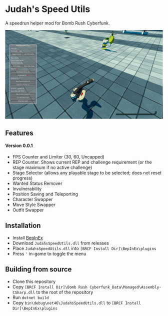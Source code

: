 # Judah's Speed Utils

A speedrun helper mod for Bomb Rush Cyberfunk.

![Screenshot](screenshot.jpg)

## Features

#### Version 0.0.1

- FPS Counter and Limiter (30, 60, Uncapped)
- REP Counter. Shows current REP and challenge requirement (or the stage maximum if no active challenge)
- Stage Selector (allows any playable stage to be selected; does not reset progress)
- Wanted Status Remover
- Invulnerability
- Position Saving and Teleporting
- Character Swapper
- Move Style Swapper
- Outfit Swapper

## Installation

- Install [BepInEx](https://docs.bepinex.dev/articles/user_guide/installation/index.html#installing-bepinex-1)
- Download `JudahsSpeedUtils.dll` from releases
- Place `JudahsSpeedUtils.dll` into `[BRCF Install Dir]\BepInEx\plugins`
- Press `'` in-game to toggle the menu

## Building from source
- Clone this repository
- Copy `[BRCF Install Dir]\Bomb Rush Cyberfunk_Data\Managed\Assembly-CSharp.dll` to the root of the repository
- Run `dotnet build`
- Copy `bin\debug\net46\JudahsSpeedUtils.dll` to `[BRCF Install Dir]\BepInEx\plugins`
